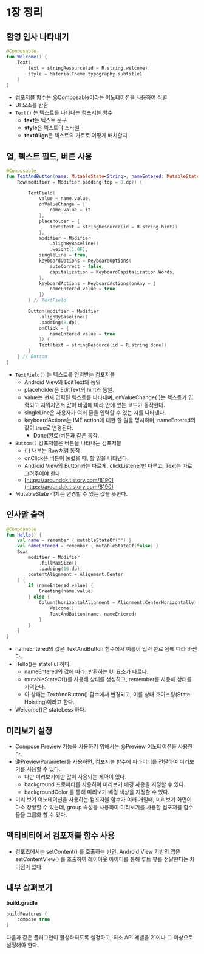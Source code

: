 # 1장 정리
## 환영 인사 나타내기

```kotlin
@Composable
fun Welcome() {
    Text(
        text = stringResource(id = R.string.welcome),
        style = MaterialTheme.typography.subtitle1
    )
}
```

- 컴포저블 함수는 @Composable이라는 어노테이션을 사용하여 식별
- UI 요소를 반환
- `Text()` 는 텍스트를 나타내는 컴포저블 함수
    - **text**는 텍스트 문구
    - **style**은 텍스트의 스타일
    - **textAlign**은 텍스트의 가로로 어떻게 배치할지

## 열, 텍스트 필드, 버튼 사용

```kotlin
@Composable
fun TextAndButton(name: MutableState<String>, nameEntered: MutableState<Boolean>) {
    Row(modifier = Modifier.padding(top = 8.dp)) {

        TextField(
            value = name.value,
            onValueChange = {
                name.value = it
            },
            placeholder = {
                Text(text = stringResource(id = R.string.hint))
            },
            modifier = Modifier
                .alignByBaseline()
                .weight(1.0F),
            singleLine = true,
            keyboardOptions = KeyboardOptions(
                autoCorrect = false,
                capitalization = KeyboardCapitalization.Words,
            ),
            keyboardActions = KeyboardActions(onAny = {
                nameEntered.value = true
            })
        ) // TextField

        Button(modifier = Modifier
            .alignByBaseline()
            .padding(8.dp),
            onClick = {
                nameEntered.value = true
            }) {
            Text(text = stringResource(id = R.string.done))
        }
    } // Button
}
```

- `TextField()` 는 텍스트를 입력받는 컴포저블
    - Android View의 EditText와 동일
    - placeholder은 EditText의 hint와 동일.
    - value는 현재 입력된 텍스트를 나타내며, onValueChange{ }는 텍스트가 입력되고 지워지면서 값이 바뀜에 따라 안에 있는 코드가 동작한다.
    - singleLine은 사용자가 여러 줄을 입력할 수 있는 지를 나타낸다.
    - keyboardActions는 IME action에 대한 할 일을 명시하며, nameEntered의 값이 true로 변경된다.
        - Done(완료)버튼과 같은 동작.
- `Button()` 컴포저블은 버튼을 나타내는 컴포저블
    - { } 내부는 Row처럼 동작
    - onClick은 버튼이 눌렸을 때, 할 일을 나타낸다.
    - Android View의 Button과는 다르게, clickListener만 다루고, Text는 따로 그려주어야 한다.
    - [https://aroundck.tistory.com/8190](https://aroundck.tistory.com/8190)
- MutableState 객체는 변경할 수 있는 값을 뜻한다.

## 인사말 출력

```kotlin
@Composable
fun Hello() {
    val name = remember { mutableStateOf("") }
    val nameEntered = remember { mutableStateOf(false) }
    Box(
        modifier = Modifier
            .fillMaxSize()
            .padding(16.dp),
        contentAlignment = Alignment.Center
    ) {
        if (nameEntered.value) {
            Greeting(name.value)
        } else {
            Column(horizontalAlignment = Alignment.CenterHorizontally) {
                Welcome()
                TextAndButton(name, nameEntered)
            }
        }
    }
}
```

- nameEntered의 값은 TextAndButton 함수에서 이름이 입력 완료 됨에 따라 바뀐다.
- Hello()는 stateFul 하다.
    - nameEntered의 값에 따라, 반환하는 UI 요소가 다르다.
    - mutableStateOf()를 사용해 상태를 생성하고, remember를 사용해 상태를 기억한다.
    - 이 상태는 TextAndButton() 함수에서 변경되고, 이를 상태 호이스팅(State Hoisting)이라고 한다.
- Welcome()은 stateLess 하다.

## 미리보기 설정

- Compose Preview 기능을 사용하기 위해서는 @Preview 어노테이션을 사용한다.
- @PreviewParameter를 사용하면, 컴포저블 함수에 파라미터를 전달하여 미리보기를 사용할 수 있다.
    - 다만 미리보기에만 값이 사용되는 제약이 있다.
    - background 프로퍼티를 사용하여 미리보기 배경 사용을 지정할 수 있다.
    - backgroundColor 를 통해 미리보기 배경 색상을 지정할 수 있다.
- 미리 보기 어노테이션을 사용하는 컴포저블 함수가 여러 개일때, 미리보기 화면이 다소 장황할 수 있는데, group 속성을 사용하여 미리보기를 사용할 컴포저블 함수들을 그룹화 할 수 있다.

## 액티비티에서 컴포저블 함수 사용

- 컴포즈에서는 setContent() 를 호출하는 반면, Android View 기반의 앱은 setContentView() 를 호출하여 레이아웃 아이디를 통해 루트 뷰를 전달한다는 차이점이 있다.

## 내부 살펴보기

**build.gradle**

```kotlin
buildFeatures {
	compose true
}
```

다음과 같은 플러그인이 활성화되도록 설정하고, 최소 API 레벨을 21이나 그 이상으로 설정해야 한다.
